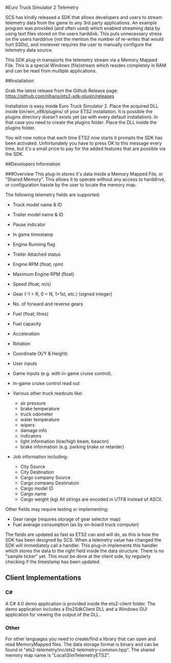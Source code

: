 #Euro Truck Simulator 2 Telemetry

SCS has kindly released a SDK that allows developers and users to stream telemetry data from the game to any 3rd party applications. An example program was provided (and often used) which enabled streaming data by using text files stored on the users harddisk. This puts unnecessary stress on the users harddrive (not the mention the number of re-writes that would hurt SSDs), and moreover requires the user to manually configure the telemetry data source.

This SDK plug-in transports the telemetry stream via a Memory Mapped File. This is a special Windows (file)stream which resides completely in RAM and can be read from multiple applications. 

##Installation

Grab the latest release from the Github Release page: https://github.com/nlhans/ets2-sdk-plugin/releases 

Installation is easy inside Euro Truck Simulator 2. Place the acquired DLL inside bin/win_x86/plugins/ of your ETS2 installation. It is possible the plugins directory doesn't exists yet (as with every default installation). In that case you need to create the plugins folder. Place the DLL inside the plugins folder. 

You will now notice that each time ETS2 now starts it prompts the SDK has been activated. Unfortunately you have to press OK to this message every time, but it's a small price to pay for the added features that are possible via the SDK. 

##Developers Information

###Overview
This plug-in stores it's data inside a Memory Mapped File, or "Shared Memory". This allows it to operate without any access to harddrive, or configuration hassle by the user to locate the memory map.

The following telemetry fields are supported:

 * Truck model name & ID
 * Trailer model name & ID
 
 * Pause indicator
 * In game timestamp
 
 * Engine Running flag
 * Trailer Attached status
 
 * Engine RPM (float; rpm)
 * Maximum Engine RPM (float)
 * Speed (float; m/s)
 * Gear (-1 = R, 0 = N, 1=1st, etc.) (signed integer)
 * No. of forward and reverse gears
 * Fuel (float; litres)
 * Fuel capacity
 
 * Acceleration
 * Rotation
 * Coordinate (X/Y & Height)
 
 * User inputs
 * Game inputs (e.g. with in-game cruise control).
 
 * In-game cruise control read out
 * Various other truck readouts like:
    - air pressure
    - brake temperature
    - truck odometer
    - water temperature
	- wipers
	- damage info
    - indicators
	- light information (low/high beam, beacon)
	- brake information (e.g. parking brake or retarder)
 
 * Job information including:
	- City Source
	- City Destination
	- Cargo company Source 
	- Cargo company Destinatoin
	- Cargo model ID
	- Cargo name
	- Cargo weight (kg)
	All strings are encoded in UTF8 instead of ASCII.
 
Other fields may require testing or implementing:
 
 * Gear range (requires storage of gear selector map)
 * Fuel average consumption (as by on-board truck computer)
 
The fields are updated as fast as ETS2 can and will do, as this is how the SDK has been designed by SCS. When a telemetry value has changed the SDK will immediately call a handler. This plug-in implements this handler which stores the data to the right field inside the data structure.
There is no "sample ticker" yet. This must be done at the client side, by regularly checking if the timestamp has been updated.

## Client Implementations

### C#
A C# 4.0 demo application is provided inside the ets2-client folder. The demo application includes a Ets2SdkClient DLL and a Windows GUI application for viewing the output of the DLL. 

### Other
For other languages you need to create/find a library that can open and read MemoryMapped files. The data storage format is binary and can be found in "ets2-telemetry/inc/ets2-telemetry-common.hpp". The shared memory map name is "Local\SimTelemetryETS2".